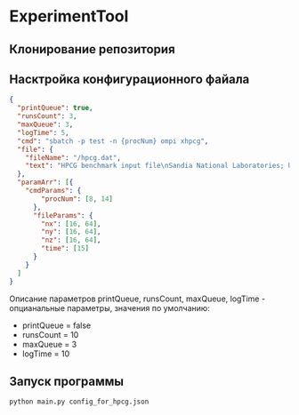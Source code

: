 # ExperimentTool

## Клонирование репозитория

## Насктройка конфигурационного файала

```json
{
  "printQueue": true,
  "runsCount": 3,
  "maxQueue": 3,
  "logTime": 5, 
  "cmd": "sbatch -p test -n {procNum} ompi xhpcg",
  "file": {
    "fileName": "/hpcg.dat",
    "text": "HPCG benchmark input file\nSandia National Laboratories; University of Tennessee, Knoxville\n{nx} {ny} {nz}\n{time}"
  },
  "paramArr": [{
    "cmdParams": {
        "procNum": [8, 14]
      },
      "fileParams": {
        "nx": [16, 64],
        "ny": [16, 64],
        "nz": [16, 64],
        "time": [15]
      }
    }
  ]
}
```
Описание параметров 
printQueue, runsCount, maxQueue, logTime - опцианальные параметры, значения по умолчанию:
<ul>
  <li>printQueue = false</li>
  <li>runsCount = 10</li>
  <li>maxQueue = 3</li>
  <li>logTime = 10</li>
</ul>

## Запуск программы
```sh
python main.py config_for_hpcg.json
```
